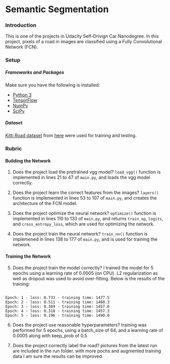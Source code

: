 # Semantic Segmentation
### Introduction
This is one of the projects in Udacity Self-Drivign Car Nanodegree. In this project, pixels of a road in images are classified using a Fully Convolutional Network (FCN).

### Setup
##### Frameworks and Packages
Make sure you have the following is installed:
 - [Python 3](https://www.python.org/)
 - [TensorFlow](https://www.tensorflow.org/)
 - [NumPy](http://www.numpy.org/)
 - [SciPy](https://www.scipy.org/)
##### Dataset
[Kitti Road dataset](http://www.cvlibs.net/datasets/kitti/eval_road.php) from [here](http://www.cvlibs.net/download.php?file=data_road.zip) were used for training and testing.  

### Rubric
#### Building the Network
1. Does the project load the pretrained vgg model?
`load_vgg()` function is implemented in lines 21 to 47 of `main.py`, and loads the vgg model correctly. 

2. Does the project learn the correct features from the images?
`layers()` function is implemented in lines 53 to 107 of `main.py`, and creates the architecture of the FCN model.

3. Does the project optimize the neural network?
`optimize()` function is implemented in lines 110 to 133 of `main.py`, and returns `train_op`, `logits`, and `cross_entropy_loss`, which are used for optimizing the network.

4. Does the project train the neural network?
`train_nn()` function is implemened in lines 138 to 177 of `main.py`, and is used for training the network.

#### Training the Network
5. Does the project train the model correctly?
I trained the model for 5 epochs using a learning rate of 0.0005 (on CPU). L2 regularization as well as dropout was used to avoid over-fitting. Below is the results of the training:
```

Epoch: 1 - loss: 0.733 - training time: 1477.5
Epoch: 2 - loss: 0.511 - training time: 1460.3
Epoch: 3 - loss: 0.369 - training time: 1457.0
Epoch: 4 - loss: 0.318 - training time: 1457.3
Epoch: 5 - loss: 0.196 - training time: 1490.0

```

6. Does the project use reasonable hyperparameters?
training was performed for 5 epochs, using a batch_size of 64, and a learning rate of 0.0005 along with keep_prob of 0.5

7. Does the project correctly label the road?
pictures from the latest run are included in the run folder. with more pochs and augmented training data I am sure the results can be improved. 
 

